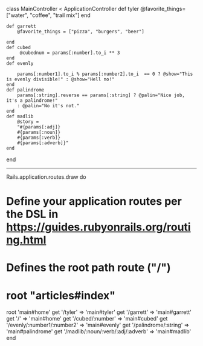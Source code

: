 class MainController < ApplicationController
    def tyler
        @favorite_things=["water", "coffee", "trail mix"]
    end

    def garrett
        @favorite_things = ["pizza", "burgers", "beer"]

    end
    def cubed 
         @cubednum = params[:number].to_i ** 3 
    end
    def evenly
        
        params[:number1].to_i % params[:number2].to_i  == 0 ? @show="This is evenly divisible!" : @show="Hell no!"
    end
    def palindrome
        params[:string].reverse == params[:string] ? @palin="Nice job, it's a palindrome!" 
        : @palin="No it's not."
    end
    def madlib 
        @story =
        "#{params[:adj]} 
        #{params[:noun]}
        #{params[:verb]}
        #{params[:adverb]}"
    end
end
___________________________________________
Rails.application.routes.draw do
  # Define your application routes per the DSL in https://guides.rubyonrails.org/routing.html

  # Defines the root path route ("/")
  # root "articles#index"

root 'main#home' 
get '/tyler' => 'main#tyler'
get '/garrett' => 'main#garrett'
get '/' => 'main#home'
get '/cubed/:number' => 'main#cubed'
get '/evenly/:number1/:number2' => 'main#evenly'
get '/palindrome/:string' => 'main#palindrome'
get '/madlib/:noun/:verb/:adj/:adverb' => 'main#madlib'
end


